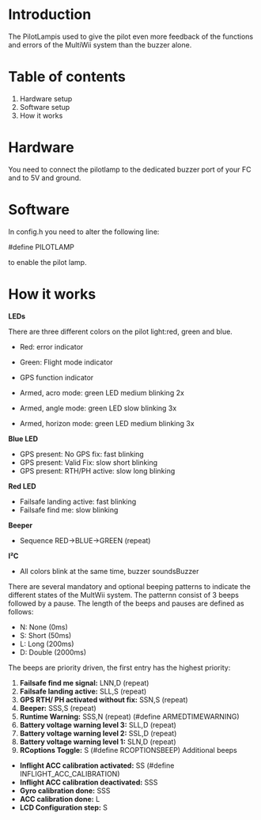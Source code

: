 # Introduction #

The PilotLampis used to give the pilot even more feedback of the functions and errors of the MultiWii system than the buzzer alone.

# Table of contents #
  1. Hardware setup
  1. Software setup
  1. How it works

# Hardware #
You need to connect the pilotlamp to the dedicated buzzer port of your FC and to 5V and ground.

# Software #

In config.h you need to alter the following line:

#define PILOTLAMP

to enable the pilot lamp.

# How it works #

**LEDs**

There are three different colors on the pilot light:red, green and blue.

  * Red: error indicator
  * Green: Flight mode indicator
  * GPS function indicator

  * Armed, acro mode: green LED medium blinking 2x
  * Armed, angle mode: green LED slow blinking 3x
  * Armed, horizon mode: green LED medium blinking 3x

**Blue LED**
  * GPS present: No GPS fix: fast blinking
  * GPS present: Valid Fix: slow short blinking
  * GPS present: RTH/PH active: slow long blinking

**Red LED**
  * Failsafe landing active: fast blinking
  * Failsafe find me: slow blinking

**Beeper**
  * Sequence RED->BLUE->GREEN (repeat)

**I²C**
  * All colors blink at the same time, buzzer soundsBuzzer

There are several mandatory and optional beeping patterns to indicate the different states of the MultWii system. The patternn consist of 3 beeps followed by a pause. The length of the beeps and pauses are defined as follows:
  * N: None (0ms)
  * S: Short (50ms)
  * L: Long (200ms)
  * D: Double (2000ms)

The beeps are priority driven, the first entry has the highest priority:

  1. **Failsafe find me signal:** LNN,D (repeat)
  1. **Failsafe landing active:** SLL,S  (repeat)
  1. **GPS RTH/ PH activated without fix:** SSN,S (repeat)
  1. **Beeper:** SSS,S (repeat)
  1. **Runtime Warning:** SSS,N (repeat)  (#define ARMEDTIMEWARNING)
  1. **Battery voltage warning level 3:** SLL,D (repeat)
  1. **Battery voltage warning level 2:** SSL,D (repeat)
  1. **Battery voltage warning level 1:** SLN,D (repeat)
  1. **RCoptions Toggle:** S   (#define RCOPTIONSBEEP)
Additional beeps
  * **Inflight ACC calibration activated:** SS (#define INFLIGHT\_ACC\_CALIBRATION)
  * **Inflight ACC calibration deactivated:** SSS
  * **Gyro calibration done:** SSS
  * **ACC calibration done:** L
  * **LCD Configuration step:** S